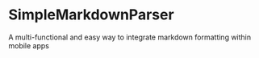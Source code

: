 # SimpleMarkdownParser
A multi-functional and easy way to integrate markdown formatting within mobile apps
